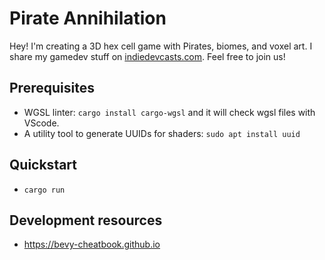 # Pirate Annihilation

Hey! I'm creating a 3D hex cell game with Pirates, biomes, and voxel art. I share my gamedev stuff
on [indiedevcasts.com](https://indiedevcasts.com). Feel free to join us!

## Prerequisites

- WGSL linter: `cargo install cargo-wgsl` and it will check wgsl files with VScode.
- A utility tool to generate UUIDs for shaders: `sudo apt install uuid`

## Quickstart

- `cargo run`

## Development resources

- https://bevy-cheatbook.github.io
